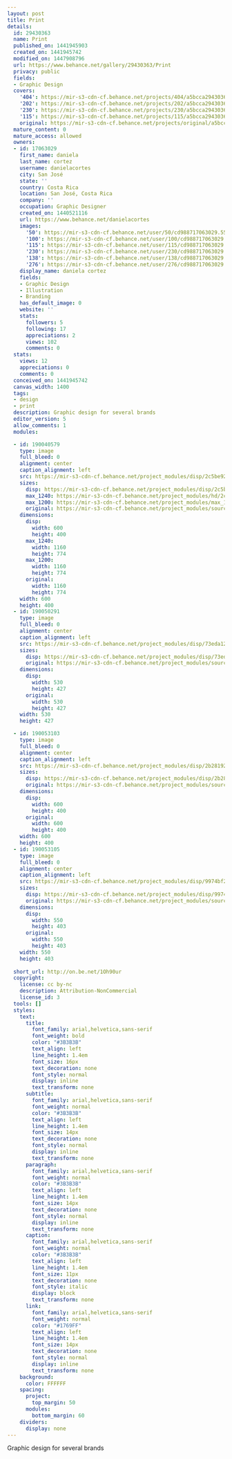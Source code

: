 ```yaml
---
layout: post
title: Print
details:
  id: 29430363
  name: Print
  published_on: 1441945903
  created_on: 1441945742
  modified_on: 1447908796
  url: https://www.behance.net/gallery/29430363/Print
  privacy: public
  fields:
  - Graphic Design
  covers:
    '404': https://mir-s3-cdn-cf.behance.net/projects/404/a5bcca29430363.55f258f46ffc1.png
    '202': https://mir-s3-cdn-cf.behance.net/projects/202/a5bcca29430363.55f258f46ffc1.png
    '230': https://mir-s3-cdn-cf.behance.net/projects/230/a5bcca29430363.55f258f46ffc1.png
    '115': https://mir-s3-cdn-cf.behance.net/projects/115/a5bcca29430363.55f258f46ffc1.png
    original: https://mir-s3-cdn-cf.behance.net/projects/original/a5bcca29430363.55f258f46ffc1.png
  mature_content: 0
  mature_access: allowed
  owners:
  - id: 17063029
    first_name: daniela
    last_name: cortez
    username: danielacortes
    city: San José
    state: ''
    country: Costa Rica
    location: San José, Costa Rica
    company: ''
    occupation: Graphic Designer
    created_on: 1440521116
    url: https://www.behance.net/danielacortes
    images:
      '50': https://mir-s3-cdn-cf.behance.net/user/50/cd988717063029.55f257f194724.jpg
      '100': https://mir-s3-cdn-cf.behance.net/user/100/cd988717063029.55f257f194724.jpg
      '115': https://mir-s3-cdn-cf.behance.net/user/115/cd988717063029.55f257f194724.jpg
      '230': https://mir-s3-cdn-cf.behance.net/user/230/cd988717063029.55f257f194724.jpg
      '138': https://mir-s3-cdn-cf.behance.net/user/138/cd988717063029.55f257f194724.jpg
      '276': https://mir-s3-cdn-cf.behance.net/user/276/cd988717063029.55f257f194724.jpg
    display_name: daniela cortez
    fields:
    - Graphic Design
    - Illustration
    - Branding
    has_default_image: 0
    website: ''
    stats:
      followers: 5
      following: 17
      appreciations: 2
      views: 102
      comments: 0
  stats:
    views: 12
    appreciations: 0
    comments: 0
  conceived_on: 1441945742
  canvas_width: 1400
  tags:
  - design
  - print
  description: Graphic design for several brands
  editor_version: 5
  allow_comments: 1
  modules:

  - id: 190040579
    type: image
    full_bleed: 0
    alignment: center
    caption_alignment: left
    src: https://mir-s3-cdn-cf.behance.net/project_modules/disp/2c5be929430363.55f4853009da3.jpg
    sizes:
      disp: https://mir-s3-cdn-cf.behance.net/project_modules/disp/2c5be929430363.55f4853009da3.jpg
      max_1240: https://mir-s3-cdn-cf.behance.net/project_modules/hd/2c5be929430363.55f4853009da3.jpg
      max_1200: https://mir-s3-cdn-cf.behance.net/project_modules/max_1200/2c5be929430363.55f4853009da3.jpg
      original: https://mir-s3-cdn-cf.behance.net/project_modules/source/2c5be929430363.55f4853009da3.jpg
    dimensions:
      disp:
        width: 600
        height: 400
      max_1240:
        width: 1160
        height: 774
      max_1200:
        width: 1160
        height: 774
      original:
        width: 1160
        height: 774
    width: 600
    height: 400
  - id: 190050291
    type: image
    full_bleed: 0
    alignment: center
    caption_alignment: left
    src: https://mir-s3-cdn-cf.behance.net/project_modules/disp/73eda129430363.55f4a0c43fc64.jpg
    sizes:
      disp: https://mir-s3-cdn-cf.behance.net/project_modules/disp/73eda129430363.55f4a0c43fc64.jpg
      original: https://mir-s3-cdn-cf.behance.net/project_modules/source/73eda129430363.55f4a0c43fc64.jpg
    dimensions:
      disp:
        width: 530
        height: 427
      original:
        width: 530
        height: 427
    width: 530
    height: 427

  - id: 190053103
    type: image
    full_bleed: 0
    alignment: center
    caption_alignment: left
    src: https://mir-s3-cdn-cf.behance.net/project_modules/disp/2b281929430363.55f4ab342f29a.jpg
    sizes:
      disp: https://mir-s3-cdn-cf.behance.net/project_modules/disp/2b281929430363.55f4ab342f29a.jpg
      original: https://mir-s3-cdn-cf.behance.net/project_modules/source/2b281929430363.55f4ab342f29a.jpg
    dimensions:
      disp:
        width: 600
        height: 400
      original:
        width: 600
        height: 400
    width: 600
    height: 400
  - id: 190053105
    type: image
    full_bleed: 0
    alignment: center
    caption_alignment: left
    src: https://mir-s3-cdn-cf.behance.net/project_modules/disp/9974bf29430363.55f4ab3430397.jpg
    sizes:
      disp: https://mir-s3-cdn-cf.behance.net/project_modules/disp/9974bf29430363.55f4ab3430397.jpg
      original: https://mir-s3-cdn-cf.behance.net/project_modules/source/9974bf29430363.55f4ab3430397.jpg
    dimensions:
      disp:
        width: 550
        height: 403
      original:
        width: 550
        height: 403
    width: 550
    height: 403
  
  short_url: http://on.be.net/1Oh90ur
  copyright:
    license: cc by-nc
    description: Attribution-NonCommercial
    license_id: 3
  tools: []
  styles:
    text:
      title:
        font_family: arial,helvetica,sans-serif
        font_weight: bold
        color: "#3B3B3B"
        text_align: left
        line_height: 1.4em
        font_size: 16px
        text_decoration: none
        font_style: normal
        display: inline
        text_transform: none
      subtitle:
        font_family: arial,helvetica,sans-serif
        font_weight: normal
        color: "#3B3B3B"
        text_align: left
        line_height: 1.4em
        font_size: 14px
        text_decoration: none
        font_style: normal
        display: inline
        text_transform: none
      paragraph:
        font_family: arial,helvetica,sans-serif
        font_weight: normal
        color: "#3B3B3B"
        text_align: left
        line_height: 1.4em
        font_size: 14px
        text_decoration: none
        font_style: normal
        display: inline
        text_transform: none
      caption:
        font_family: arial,helvetica,sans-serif
        font_weight: normal
        color: "#3B3B3B"
        text_align: left
        line_height: 1.4em
        font_size: 11px
        text_decoration: none
        font_style: italic
        display: block
        text_transform: none
      link:
        font_family: arial,helvetica,sans-serif
        font_weight: normal
        color: "#1769FF"
        text_align: left
        line_height: 1.4em
        font_size: 14px
        text_decoration: none
        font_style: normal
        display: inline
        text_transform: none
    background:
      color: FFFFFF
    spacing:
      project:
        top_margin: 50
      modules:
        bottom_margin: 60
    dividers:
      display: none
---
```


Graphic design for several brands

